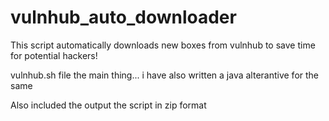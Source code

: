# vulnhub_auto_downloader
This script automatically downloads new boxes from vulnhub to save time for potential hackers!

vulnhub.sh file the main thing... i have also written a java alterantive for the same

Also included the output the script in zip format
